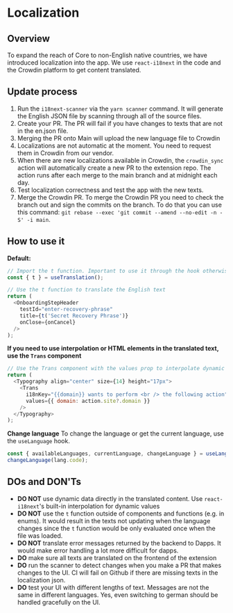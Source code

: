 # Localization

## Overview

To expand the reach of Core to non-English native countries, we have introduced localization into the app. We use `react-i18next` in the code and the Crowdin platform to get content translated.

## Update process

1. Run the `i18next-scanner` via the `yarn scanner` command. It will generate the English JSON file by scanning through all of the source files.
2. Create your PR. The PR will fail if you have changes to texts that are not in the en.json file.
3. Merging the PR onto Main will upload the new language file to Crowdin
4. Localizations are not automatic at the moment. You need to request them in Crowdin from our vendor.
5. When there are new localizations available in Crowdin, the `crowdin_sync` action will automatically create a new PR to the extension repo. The action runs after each merge to the main branch and at midnight each day.
6. Test localization correctness and test the app with the new texts.
7. Merge the Crowdin PR. To merge the Crowdin PR you need to check the branch out and sign the commits on the branch. To do that you can use this command: `git rebase --exec 'git commit --amend --no-edit -n -S' -i main`.

## How to use it

**Default:**

```js
// Import the t function. Important to use it through the hook otherwise your component might not react to language changes.
const { t } = useTranslation();

// Use the t function to translate the English text
return (
  <OnboardingStepHeader
    testId="enter-recovery-phrase"
    title={t('Secret Recovery Phrase')}
    onClose={onCancel}
  />
);
```

**If you need to use interpolation or HTML elements in the translated text, use the `Trans` component**

```js
// Use the Trans component with the values prop to interpolate dynamic content
return (
  <Typography align="center" size={14} height="17px">
    <Trans
      i18nKey="{{domain}} wants to perform <br /> the following action"
      values={{ domain: action.site?.domain }}
    />
  </Typography>
);
```

**Change language**
To change the language or get the current language, use the `useLanguage` hook.

```js
const { availableLanguages, currentLanguage, changeLanguage } = useLanguage();
changeLanguage(lang.code);
```

## DOs and DON'Ts

- **DO NOT** use dynamic data directly in the translated content. Use `react-i18next`'s built-in interpolation for dynamic values
- **DO NOT** use the `t` function outside of components and functions (e.g. in enums). It would result in the texts not updating when the language changes since the `t` function would be only evaluated once when the file was loaded.
- **DO NOT** translate error messages returned by the backend to Dapps. It would make error handling a lot more difficult for dapps.
- **DO** make sure all texts are translated on the frontend of the extension
- **DO** run the scanner to detect changes when you make a PR that makes changes to the UI. CI will fail on Github if there are missing texts in the localization json.
- **DO** test your UI with different lengths of text. Messages are not the same in different languages. Yes, even switching to german should be handled gracefully on the UI.
